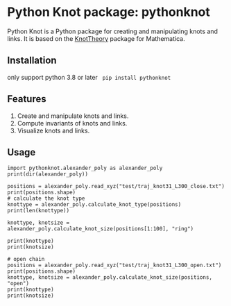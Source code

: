 # Python Knot package: pythonknot

Python Knot is a Python package for creating and manipulating knots and links. It is based on the [KnotTheory](https://knot.theory.org) package for Mathematica.

## Installation
only support python 3.8 or later
``` pip install pythonknot```
## Features

1. Create and manipulate knots and links.
2. Compute invariants of knots and links.
3. Visualize knots and links.

## Usage

    import pythonknot.alexander_poly as alexander_poly
    print(dir(alexander_poly))

    positions = alexander_poly.read_xyz("test/traj_knot31_L300_close.txt")
    print(positions.shape)
    # calculate the knot type
    knottype = alexander_poly.calculate_knot_type(positions)
    print(len(knottype))    

    knottype, knotsize = alexander_poly.calculate_knot_size(positions[1:100], "ring")

    print(knottype)
    print(knotsize)

    # open chain 
    positions = alexander_poly.read_xyz("test/traj_knot31_L300_open.txt")
    print(positions.shape)
    knottype, knotsize = alexander_poly.calculate_knot_size(positions, "open")
    print(knottype)
    print(knotsize)